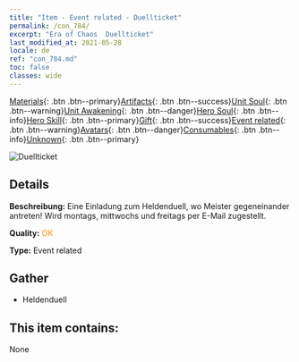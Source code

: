 ```yaml
---
title: "Item - Event related - Duellticket"
permalink: /con_784/
excerpt: "Era of Chaos  Duellticket"
last_modified_at: 2021-05-28
locale: de
ref: "con_784.md"
toc: false
classes: wide
---
```

 [Materials](/ItemsDE/){: .btn .btn--primary}[Artifacts](/ItemsDE/Artifacts/){: .btn .btn--success}[Unit Soul](/ItemsDE/UnitSoul/){: .btn .btn--warning}[Unit Awakening](/ItemsDE/UnitAwakening/){: .btn .btn--danger}[Hero Soul](/ItemsDE/HeroSoul/){: .btn .btn--info}[Hero Skill](/ItemsDE/HeroSkill/){: .btn .btn--primary}[Gift](/ItemsDE/Gift/){: .btn .btn--success}[Event related](/ItemsDE/Events/){: .btn .btn--warning}[Avatars](/ItemsDE/Avatars/){: .btn .btn--danger}[Consumables](/ItemsDE/Consumables/){: .btn .btn--info}[Unknown](/ItemsDE/Unknown/){: .btn .btn--primary}

 ![Duellticket](/images/t/i_3042.png)

## Details
 **Beschreibung:** Eine Einladung zum Heldenduell, wo Meister gegeneinander antreten! Wird montags, mittwochs und freitags per E-Mail zugestellt.

 **Quality:** <span style="color: #FF8C00">OK</span>

 **Type:** Event related

## Gather

*    Heldenduell 

## This item contains:

  None

